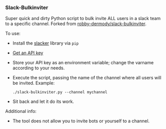 ### Slack-Bulkinviter

Super quick and dirty Python script to bulk invite ALL users in a slack team to a specific channel. Forked from [robby-dermody/slack-bulkinviter](https://github.com/robby-dermody/slack-bulkinviter).

To use:
* Install the [slacker](https://github.com/os/slacker) library via `pip`
* [Get an API key](https://api.slack.com/slack-apps)
* Store your API key as an environment variable; change the varname according to your needs.
* Execute the script, passing the name of the channel where all users will be invited. Example:

	`./slack-bulkinviter.py --channel mychannel`

* Sit back and let it do its work.

Additional info:
* The tool does not allow you to invite bots or yourself to a channel. 
